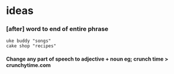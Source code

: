 # ideas

### \[after\] word to end of entire phrase

```text
uke buddy "songs"  
cake shop "recipes"  
```

#### Change any part of speech to adjective + noun eg; crunch time &gt; crunchytime.com

